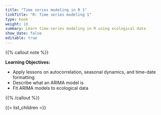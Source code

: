 ```yaml
---
title: "Time series modeling in R 1"
linkTitle: "R: Time series modeling 1"
type: book
weight: 10
summary: Learn time-series modeling in R using ecological data
show_date: false
editable: true
---
```


{{% callout note %}}

**Learning Objectives:**
* Apply lessons on autocorrelation, seasonal dynamics, and time-date formatting
* Describe what an ARIMA model is
* Fit ARIMA models to ecological data

{{% /callout %}}

{{< list_children >}}

